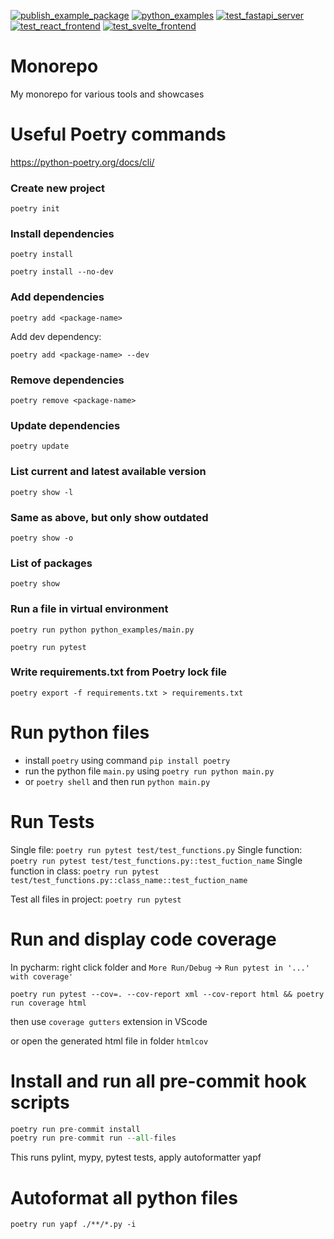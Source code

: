 [![publish_example_package](https://github.com/BurnySc2/monorepo/actions/workflows/publish_example_package.yml/badge.svg?branch=master)](https://github.com/BurnySc2/monorepo/actions/workflows/publish_example_package.yml)
[![python_examples](https://github.com/BurnySc2/monorepo/actions/workflows/python_examples.yml/badge.svg)](https://github.com/BurnySc2/monorepo/actions/workflows/python_examples.yml)
[![test_fastapi_server](https://github.com/BurnySc2/monorepo/actions/workflows/test_fastapi_server.yml/badge.svg)](https://github.com/BurnySc2/monorepo/actions/workflows/test_fastapi_server.yml)
[![test_react_frontend](https://github.com/BurnySc2/monorepo/actions/workflows/test_react_frontend.yml/badge.svg)](https://github.com/BurnySc2/monorepo/actions/workflows/test_react_frontend.yml)
[![test_svelte_frontend](https://github.com/BurnySc2/monorepo/actions/workflows/test_svelte_frontend.yml/badge.svg)](https://github.com/BurnySc2/monorepo/actions/workflows/test_svelte_frontend.yml)

# Monorepo
My monorepo for various tools and showcases

# Useful Poetry commands
https://python-poetry.org/docs/cli/
### Create new project
`poetry init`
### Install dependencies
`poetry install`

`poetry install --no-dev`
### Add dependencies
`poetry add <package-name>`

Add dev dependency:

`poetry add <package-name> --dev`
### Remove dependencies
`poetry remove <package-name>`
### Update dependencies
`poetry update`
### List current and latest available version
`poetry show -l`
### Same as above, but only show outdated
`poetry show -o`
### List of packages
`poetry show`
### Run a file in virtual environment
`poetry run python python_examples/main.py`

`poetry run pytest`

### Write requirements.txt from Poetry lock file
`poetry export -f requirements.txt > requirements.txt`


# Run python files
- install `poetry` using command `pip install poetry`
- run the python file `main.py` using `poetry run python main.py`
- or `poetry shell` and then run `python main.py`


# Run Tests
Single file:
`poetry run pytest test/test_functions.py`
Single function:
`poetry run pytest test/test_functions.py::test_fuction_name`
Single function in class:
`poetry run pytest test/test_functions.py::class_name::test_fuction_name`

Test all files in project:
`poetry run pytest`

# Run and display code coverage 
In pycharm: right click folder and `More Run/Debug` -> `Run pytest in '...' with coverage'`

```
poetry run pytest --cov=. --cov-report xml --cov-report html && poetry run coverage html
```

then use `coverage gutters` extension in VScode

or open the generated html file in folder `htmlcov`

# Install and run all pre-commit hook scripts
```py
poetry run pre-commit install
poetry run pre-commit run --all-files
```

This runs pylint, mypy, pytest tests, apply autoformatter yapf

# Autoformat all python files
`poetry run yapf ./**/*.py -i`

